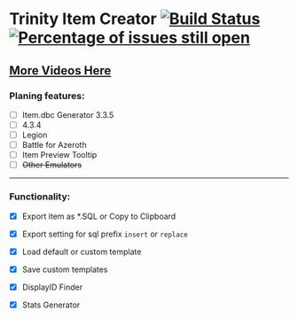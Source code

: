 # Trinity Item Creator [![Build Status](https://travis-ci.com/TrinityItemCreator/TrinityItemCreator.svg?branch=master)](https://travis-ci.com/TrinityItemCreator/TrinityItemCreator) [![Percentage of issues still open](http://isitmaintained.com/badge/open/TrinityItemCreator/TrinityItemCreator.svg)](http://isitmaintained.com/project/TrinityItemCreator/TrinityItemCreator "Percentage of issues still open")

[More Videos Here](https://www.youtube.com/playlist?list=PLjoy2iZ5z1qeIZseVQ2buYEjyT5zqWUKu)
----------------------------
### Planing features:
- [ ] Item.dbc Generator 3.3.5
- [ ] 4.3.4
- [ ] Legion
- [ ] Battle for Azeroth
- [ ] Item Preview Tooltip
- [ ] ~~Other Emulators~~
----------------------------
### Functionality:
- [x] Export item as *.SQL or Copy to Clipboard
- [x] Export setting for sql prefix `insert` or `replace`
- [x] Load default or custom template
- [x] Save custom templates
- [x] DisplayID Finder
- [x] Stats Generator

